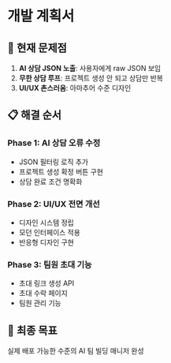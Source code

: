 # 개발 계획서

## 🚨 현재 문제점
1. **AI 상담 JSON 노출**: 사용자에게 raw JSON 보임
2. **무한 상담 루프**: 프로젝트 생성 안 되고 상담만 반복
3. **UI/UX 촌스러움**: 아마추어 수준 디자인

## 📋 해결 순서
### Phase 1: AI 상담 오류 수정
- JSON 필터링 로직 추가
- 프로젝트 생성 확정 버튼 구현
- 상담 완료 조건 명확화

### Phase 2: UI/UX 전면 개선  
- 디자인 시스템 정립
- 모던 인터페이스 적용
- 반응형 디자인 구현

### Phase 3: 팀원 초대 기능
- 초대 링크 생성 API
- 초대 수락 페이지
- 팀원 관리 기능

## 🎯 최종 목표
실제 배포 가능한 수준의 AI 팀 빌딩 매니저 완성